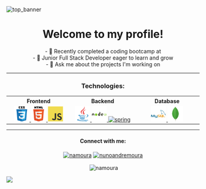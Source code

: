 ![top_banner](https://user-images.githubusercontent.com/130163471/230646898-44f6eb2f-12e3-4ddd-b708-17ab85d20124.png)


<div align="center"> <h1>Welcome to my profile! </div>

<div align="center"> - 🔭 Recently completed a coding bootcamp at <AcademiadeCódigo_> </div>

<div align="center"> - 🌱 Junior Full Stack Developer eager to learn and grow </div>

<div align="center"> - 💬 Ask me about the projects I'm working on </div>

<hr>

<p></p>
<h3 align="center">Technologies:</h3>

<table border="0" align=center>
  <tr>
    <th width=250px>Frontend</td>
    <th width=250px>Backend</td>
    <th width=250px>Database</td>
  </tr>
  <tr>
    <td align=center>
    <a href="https://www.w3schools.com/css/" target="_blank" rel="noreferrer"> <img src="https://raw.githubusercontent.com/devicons/devicon/master/icons/css3/css3-original-wordmark.svg" alt="css3" width="40" height="40"/> </a> <a href="https://www.w3.org/html/" target="_blank" rel="noreferrer"> <img src="https://raw.githubusercontent.com/devicons/devicon/master/icons/html5/html5-original-wordmark.svg" alt="html5" width="40" height="40"/> </a><a href="https://developer.mozilla.org/en-US/docs/Web/JavaScript" target="_blank" rel="noreferrer"> <img src="https://raw.githubusercontent.com/devicons/devicon/master/icons/javascript/javascript-original.svg" alt="javascript" width="40" height="40"/> </a> 
    </td>
    <td align=center>
    <a href="https://www.java.com" target="_blank" rel="noreferrer"> <img src="https://raw.githubusercontent.com/devicons/devicon/master/icons/java/java-original.svg" alt="java" width="40" height="40"/> </a> <a href="https://nodejs.org" target="_blank" rel="noreferrer"> <img src="https://raw.githubusercontent.com/devicons/devicon/master/icons/nodejs/nodejs-original-wordmark.svg" alt="nodejs" width="40" height="40"/> </a> <a href="https://spring.io/" target="_blank" rel="noreferrer"> <img src="https://www.vectorlogo.zone/logos/springio/springio-icon.svg" alt="spring" width="35" height="35"/> </a> 
    </td>
    <td align=center>
<a href="https://www.mysql.com/" target="_blank" rel="noreferrer"> <img src="https://raw.githubusercontent.com/devicons/devicon/master/icons/mysql/mysql-original-wordmark.svg" alt="mysql" width="40" height="40"/> </a> 
<a href="https://mongodb.com/" target="_blank" rel="noreferrer"> <img src="https://github.com/devicons/devicon/blob/master/icons/mongodb/mongodb-original.svg" alt="mongoDb" width="40" height="40"/> </a> 
    </td>
    
</table>

<p></p>
<hr>
<p></p>
<h4 align="center">Connect with me:</h4>
<p align="center">
<a href="https://linkedin.com/in/namoura" target="blank"><img align="center" src="https://raw.githubusercontent.com/rahuldkjain/github-profile-readme-generator/master/src/images/icons/Social/linked-in-alt.svg" alt="namoura" height="30" width="40" /></a>
<a href="https://instagram.com/nunoandremoura" target="blank"><img align="center" src="https://raw.githubusercontent.com/rahuldkjain/github-profile-readme-generator/master/src/images/icons/Social/instagram.svg" alt="nunoandremoura" height="30" width="40" /></a>
</p>

<div align="center">
<p>&nbsp;<img align="center" src="https://github-readme-stats.vercel.app/api?username=namoura&show_icons=true&locale=en" alt="namoura" /></p>
</div>
<p>
<img src="https://user-images.githubusercontent.com/130163471/230646225-fd586eef-f930-43f8-ae2d-937d82678dc3.png">

